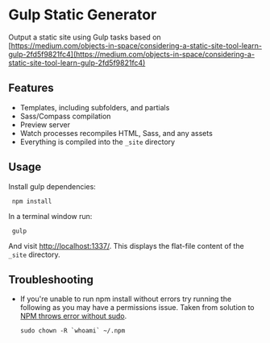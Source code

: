 Gulp Static Generator
=====================

Output a static site using Gulp tasks based on [https://medium.com/objects-in-space/considering-a-static-site-tool-learn-gulp-2fd5f9821fc4](https://medium.com/objects-in-space/considering-a-static-site-tool-learn-gulp-2fd5f9821fc4)

## Features

- Templates, including subfolders, and partials
- Sass/Compass compilation
- Preview server
- Watch processes recompiles HTML, Sass, and any assets
- Everything is compiled into the `_site` directory

## Usage

Install gulp dependencies:

     npm install

In a terminal window run:

     gulp

And visit [http://localhost:1337/](http://localhost:1337/). This displays the flat-file content of the `_site` directory.

## Troubleshooting

- If you're unable to run npm install without errors try running the following as you may have a permissions issue. Taken from solution to [NPM throws error without sudo](http://stackoverflow.com/questions/16151018/npm-throws-error-without-sudo).

     ``sudo chown -R `whoami` ~/.npm``
